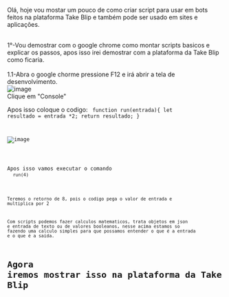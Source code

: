 Olá, hoje vou mostar um pouco de como criar script para usar em bots feitos na plataforma Take Blip e também pode ser usado em sites e aplicações.

<br>1°-Vou demostrar com o google chrome como montar scripts basicos e explicar os passos, apos isso irei demostrar com a plataforma da Take Blip como ficaria.<br>
<br>1.1-Abra o google chorme pressione F12 e irá abrir a tela de desenvolvimento.<br>
![image](https://user-images.githubusercontent.com/18338341/152656012-a2ba15d3-8d91-449a-9f92-2a75bb2beca3.png)
<br>Clique em "Console"<br>

Apos isso coloque o codigo:
<code> function run(entrada){
    let resultado = entrada *2;                                                 return resultado;
} 

![image](https://user-images.githubusercontent.com/18338341/152656116-dfe3b5fb-fede-4362-85dd-18feb0ed9ea8.png)
    
<br>Apos isso vamos executar o comando<br>
 <code> run(4) 

<br>Teremos o retorno de 8, pois o codigo pega o valor de entrada e multiplica por 2<br>

 Com scripts podemos fazer calculos matematicos, trata objetos em json e entrada de texto ou de valores booleanos, nesse acima estamos so fazendo uma calculo simples para que possamos entender o que é a entrada e o que é a saida.
     
# Agora iremos mostrar isso na plataforma da Take Blip 
